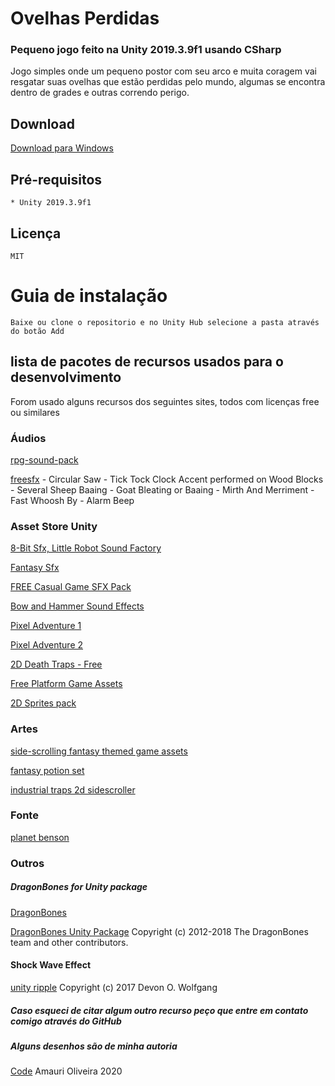 # Ovelhas Perdidas

### Pequeno jogo feito na Unity 2019.3.9f1 usando CSharp

Jogo simples onde um pequeno postor com seu arco e muita coragem vai resgatar suas ovelhas que estão perdidas pelo mundo, algumas se encontra dentro de grades e outras correndo perigo.

## Download
[Download para Windows](https://drive.google.com/file/d/1THLA4oFv69s4lAkox5x3Ne85rc0JiEmM/view?usp=sharing)

## Pré-requisitos
    * Unity 2019.3.9f1

## Licença
    MIT

# Guia de instalação
    Baixe ou clone o repositorio e no Unity Hub selecione a pasta através do botão Add

## lista de pacotes de recursos usados para o desenvolvimento

Forom usado alguns recursos dos seguintes sites, todos com licenças free ou similares

### Áudios 

[rpg-sound-pack](https://opengameart.org/content/rpg-sound-pack)

[freesfx](https://www.freesfx.co.uk)
    - Circular Saw
    - Tick Tock Clock Accent performed on Wood Blocks
    - Several Sheep Baaing
    - Goat Bleating or Baaing
    - Mirth And Merriment
    - Fast Whoosh By
    - Alarm Beep

### Asset Store Unity

[8-Bit Sfx, Little Robot Sound Factory](https://assetstore.unity.com/packages/audio/sound-fx/8-bit-sfx-32831)

[Fantasy Sfx](https://assetstore.unity.com/packages/audio/sound-fx/fantasy-sfx-32833)

[FREE Casual Game SFX Pack](https://assetstore.unity.com/packages/audio/sound-fx/free-casual-game-sfx-pack-54116)

[Bow and Hammer Sound Effects](https://assetstore.unity.com/packages/audio/sound-fx/weapons/bow-and-hammer-sound-effects-163948)

[Pixel Adventure 1](https://assetstore.unity.com/packages/2d/characters/pixel-adventure-1-155360)

[Pixel Adventure 2](https://assetstore.unity.com/packages/2d/characters/pixel-adventure-2-155418)

[2D Death Traps - Free](https://assetstore.unity.com/packages/2d/environments/2d-death-traps-free-20706)

[Free Platform Game Assets](https://assetstore.unity.com/packages/2d/environments/free-platform-game-assets-85838)

[2D Sprites pack](https://assetstore.unity.com/packages/essentials/asset-packs/2d-sprites-pack-73728)

### Artes
[side-scrolling fantasy themed game assets](https://opengameart.org/content/side-scrolling-fantasy-themed-game-assets)

[fantasy potion set](https://opengameart.org/content/fantasy-potion-set)

[industrial traps 2d sidescroller](https://opengameart.org/content/industrial-traps-2d-sidescroller)

### Fonte

[planet benson](https://www.1001freefonts.com/planet-benson.font)

### Outros
##### DragonBones for Unity package

[DragonBones](https://github.com/DragonBones/DragonBonesCSharp)

[DragonBones Unity Package](https://goo.gl/MPsNWw) Copyright (c) 2012-2018 The DragonBones team and other contributors.
#### Shock Wave Effect

[unity ripple](http://blog.onebyonedesign.com/unity/unity-ripple-or-shock-wave-effect/comment-page-1) Copyright (c) 2017 Devon O. Wolfgang

##### Caso esqueci de citar algum outro recurso peço que entre em contato comigo através do GitHub
##### Alguns desenhos são de minha autoria 

[Code](https://github.com/AmauriOliveira/Ovelhas_Perdidas_Unity)
Amauri Oliveira 2020
